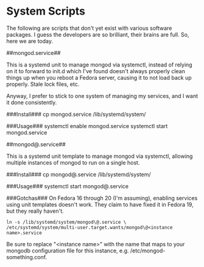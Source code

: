 # System Scripts

The following are scripts that don't yet exist with various software packages.  I guess the developers are so brilliant, their brains are full.  So, here we are today.

##mongod.service##

This is a systemd unit to manage mongod via systemctl, instead of relying on it to forward to init.d which I've found doesn't always properly clean things up when you reboot a Fedora server, causing it to not load back up properly.  Stale lock files, etc.

Anyway, I prefer to stick to one system of managing my services, and I want it done consistently.

###Install###
    cp mongod.service /lib/systemd/system/

###Usage###
    systemctl enable mongod.service
    systemctl start mongod.service

##mongod@.service##

This is a systemd unit template to manage mongod via systemctl, allowing multiple instances of mongod to run on a single host.

###Install###
    cp mongod\@.service /lib/systemd/system/

###Usage###
    systemctl start mongod@<instance name>.service

###Gotchas###
On Fedora 16 through 20 (I'm assuming), enabling services using unit templates doesn't work.  They claim to have fixed it in Fedora 19, but they really haven't.

    ln -s /lib/systemd/system/mongod\@.service \
    /etc/systemd/system/multi-user.target.wants/mongod\@<instance name>.service

Be sure to replace "&lt;instance name&gt;" with the name that maps to your mongodb configuration file for this instance, e.g. /etc/mongod-something.conf.
